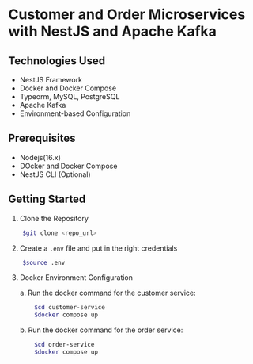 # Customer and Order Microservices with NestJS and Apache Kafka

## Technologies Used

- NestJS Framework
- Docker and Docker Compose
- Typeorm, MySQL, PostgreSQL
- Apache Kafka
- Environment-based Configuration

## Prerequisites

- Nodejs(16.x)
- DOcker and Docker Compose
- NestJS CLI (Optional)

## Getting Started

1. Clone the Repository

```bash
    $git clone <repo_url>
```

2. Create a `.env` file and put in the right credentials

```bash
    $source .env
```

3. Docker Environment Configuration

   a. Run the docker command for the customer service:

   ```bash
       $cd customer-service
       $docker compose up
   ```

   b. Run the docker command for the order service:

   ```bash
       $cd order-service
       $docker compose up
   ```
